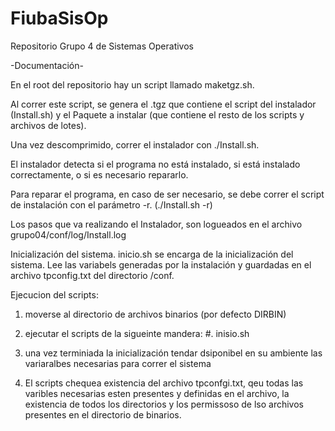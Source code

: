 # FiubaSisOp
Repositorio Grupo 4 de Sistemas Operativos

-Documentación-

En el root del repositorio hay un script llamado maketgz.sh.

Al correr este script, se genera el .tgz que contiene el script del instalador (Install.sh) y el Paquete a instalar (que contiene el resto de los scripts y archivos de lotes).

Una vez descomprimido, correr el instalador con ./Install.sh.

El instalador detecta si el programa no está instalado, si está instalado correctamente, o si es necesario repararlo.

Para reparar el programa, en caso de ser necesario, se debe correr el script de instalación con el parámetro -r. (./Install.sh -r)

Los pasos que va realizando el Instalador, son logueados en el archivo grupo04/conf/log/Install.log

Inicialización del sistema.
inicio.sh se encarga de la inicialización del sistema.
Lee las variabels generadas por la instalación y guardadas en el archivo tpconfig.txt del directorio /conf.

Ejecucion del scripts:
1. moverse al directorio de archivos binarios (por defecto DIRBIN)
2. ejecutar el scripts de la sigueinte mandera:
            #. inisio.sh
            
3. una vez terminiada la inicialización tendar dsiponibel en su ambiente las variaralbes necesarias para correr el sistema
4. El scripts chequea existencia del archivo tpconfgi.txt, qeu todas las varibles necesarias esten presentes y definidas en el archivo, la existencia  de todos los directorios y los permissoso de lso archivos presentes en el directorio de binarios. 

